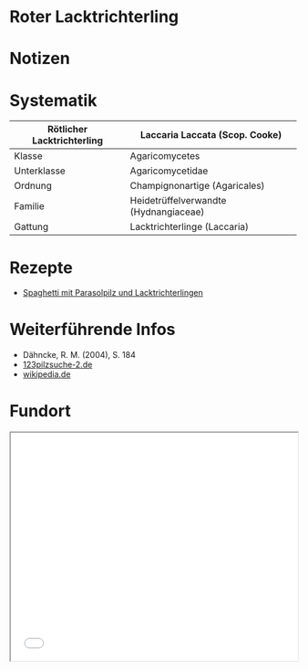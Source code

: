 Roter Lacktrichterling
===

# Notizen


# Systematik
| Rötlicher Lacktrichterling | Laccaria Laccata (Scop. Cooke) |
| --- | --- |
| Klasse | Agaricomycetes
| Unterklasse | Agaricomycetidae |
| Ordnung | Champignonartige (Agaricales) |
| Familie | Heidetrüffelverwandte (Hydnangiaceae) |
| Gattung | Lacktrichterlinge (Laccaria) |

# Rezepte
- [Spaghetti mit Parasolpilz und Lacktrichterlingen](/index.html#!rezepte.md#Spaghetti_mit_Parasolpilz_und_Lacktrichterlingen)

# Weiterführende Infos
- Dähncke, R. M. (2004), S. 184
- [123pilzsuche-2.de](https://www.123pilzsuche-2.de/daten/details/RoterLackpilz.htm)
- [wikipedia.de](https://de.wikipedia.org/wiki/R%C3%B6tlicher_Lacktrichterling)

# Fundort
<iframe src="/lunibarium/map.html#51.651262,10.105047" style="width: 100% !important; height: 400px !important;"></iframe>